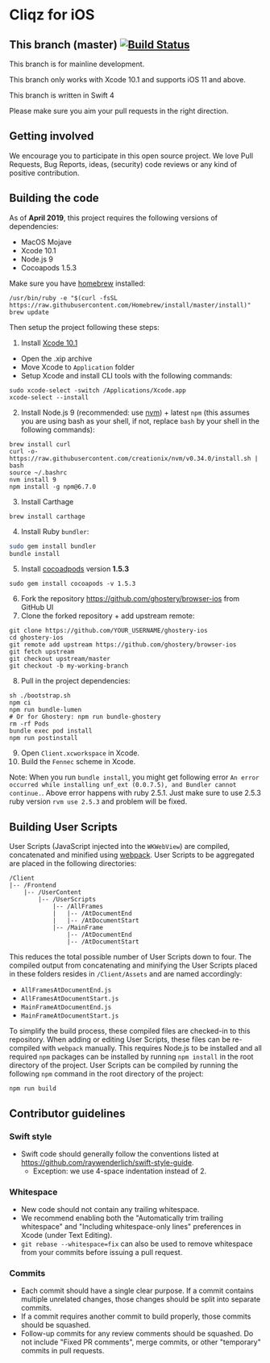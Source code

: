 Cliqz for iOS
===============

This branch (master)   [![Build Status](https://dev.azure.com/cliqzci/IOS/_apis/build/status/ghostery.browser-ios)](https://dev.azure.com/cliqzci/IOS/_build/latest?definitionId=1)
-----------

This branch is for mainline development.

This branch only works with Xcode 10.1 and supports iOS 11 and above.

This branch is written in Swift 4

Please make sure you aim your pull requests in the right direction.


Getting involved
----------------

We encourage you to participate in this open source project. We love Pull Requests, Bug Reports, ideas, (security) code reviews or any kind of positive contribution.


Building the code
-----------------

As of __April 2019__, this project requires the following versions of dependencies:
* MacOS Mojave
* Xcode 10.1
* Node.js 9
* Cocoapods 1.5.3

Make sure you have [homebrew](https://brew.sh/) installed:
```shell
/usr/bin/ruby -e "$(curl -fsSL https://raw.githubusercontent.com/Homebrew/install/master/install)"
brew update
```

Then setup the project following these steps:
1. Install [Xcode 10.1](https://download.developer.apple.com/Developer_Tools/Xcode_10.1/Xcode_10.1.xip)
  * Open the .xip archive
  * Move Xcode to `Application` folder
  * Setup Xcode and install CLI tools with the following commands:
```shell
sudo xcode-select -switch /Applications/Xcode.app
xcode-select --install
```
2. Install Node.js 9 (recommended: use [nvm](https://github.com/creationix/nvm)) + latest `npm` (this assumes you are using bash as your shell, if not, replace `bash` by your shell in the following commands):
```shell
brew install curl
curl -o- https://raw.githubusercontent.com/creationix/nvm/v0.34.0/install.sh | bash
source ~/.bashrc
nvm install 9
npm install -g npm@6.7.0
```
3. Install Carthage
 ```shell
brew install carthage
```
4. Install Ruby `bundler`:
```sh
sudo gem install bundler
bundle install
```
5. Install [cocoadpods](https://cocoapods.org/) version **1.5.3**
```shell
sudo gem install cocoapods -v 1.5.3
```
6. Fork the repository https://github.com/ghostery/browser-ios from GitHub UI
7. Clone the forked repository + add upstream remote:
```shell
git clone https://github.com/YOUR_USERNAME/ghostery-ios
cd ghostery-ios
git remote add upstream https://github.com/ghostery/browser-ios
git fetch upstream
git checkout upstream/master
git checkout -b my-working-branch
```
8. Pull in the project dependencies:
```shell
sh ./bootstrap.sh
npm ci
npm run bundle-lumen
# Or for Ghostery: npm run bundle-ghostery
rm -rf Pods
bundle exec pod install
npm run postinstall
```
9. Open `Client.xcworkspace` in Xcode.
10. Build the `Fennec` scheme in Xcode.

Note: When you run `bundle install`, you might get following error `An error occurred while installing unf_ext (0.0.7.5), and Bundler cannot continue.`. Above error happens with ruby 2.5.1. Just make sure to use 2.5.3 ruby version `rvm use 2.5.3` and problem will be fixed. 

## Building User Scripts

User Scripts (JavaScript injected into the `WKWebView`) are compiled, concatenated and minified using [webpack](https://webpack.js.org/). User Scripts to be aggregated are placed in the following directories:

```
/Client
|-- /Frontend
    |-- /UserContent
        |-- /UserScripts
            |-- /AllFrames
            |   |-- /AtDocumentEnd
            |   |-- /AtDocumentStart
            |-- /MainFrame
                |-- /AtDocumentEnd
                |-- /AtDocumentStart
```

This reduces the total possible number of User Scripts down to four. The compiled output from concatenating and minifying the User Scripts placed in these folders resides in `/Client/Assets` and are named accordingly:

* `AllFramesAtDocumentEnd.js`
* `AllFramesAtDocumentStart.js`
* `MainFrameAtDocumentEnd.js`
* `MainFrameAtDocumentStart.js`

To simplify the build process, these compiled files are checked-in to this repository. When adding or editing User Scripts, these files can be re-compiled with `webpack` manually. This requires Node.js to be installed and all required `npm` packages can be installed by running `npm install` in the root directory of the project. User Scripts can be compiled by running the following `npm` command in the root directory of the project:

```
npm run build
```

## Contributor guidelines

### Swift style
* Swift code should generally follow the conventions listed at https://github.com/raywenderlich/swift-style-guide.
  * Exception: we use 4-space indentation instead of 2.

### Whitespace
* New code should not contain any trailing whitespace.
* We recommend enabling both the "Automatically trim trailing whitespace" and "Including whitespace-only lines" preferences in Xcode (under Text Editing).
* <code>git rebase --whitespace=fix</code> can also be used to remove whitespace from your commits before issuing a pull request.

### Commits
* Each commit should have a single clear purpose. If a commit contains multiple unrelated changes, those changes should be split into separate commits.
* If a commit requires another commit to build properly, those commits should be squashed.
* Follow-up commits for any review comments should be squashed. Do not include "Fixed PR comments", merge commits, or other "temporary" commits in pull requests.
